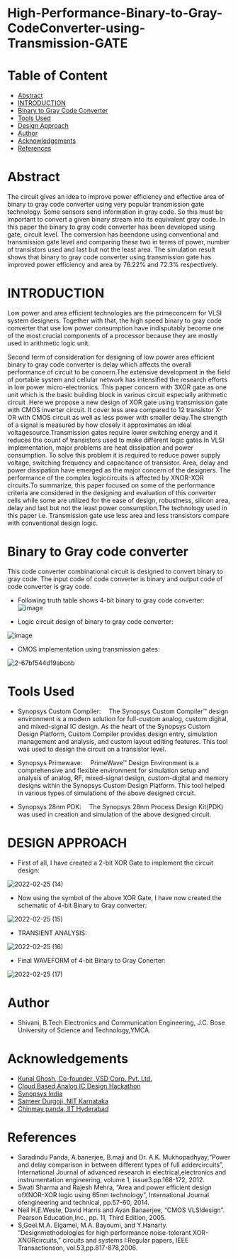 # High-Performance-Binary-to-Gray-CodeConverter-using-Transmission-GATE
# Table of Content
- [Abstract](https://github.com/Shivani327/High-Performance-Binary-to-Gray-CodeConverter-using-Transmission-GATE/edit/main/README.md#abstract)
- [INTRODUCTION](https://github.com/Shivani327/High-Performance-Binary-to-Gray-CodeConverter-using-Transmission-GATE/edit/main/README.md#introduction)
- [Binary to Gray Code Converter](https://github.com/Shivani327/High-Performance-Binary-to-Gray-CodeConverter-using-Transmission-GATE/edit/main/README.md#binary-to-gray-code-converter)
- [Tools Used](https://github.com/Shivani327/High-Performance-Binary-to-Gray-CodeConverter-using-Transmission-GATE/edit/main/README.md#tools-used)
- [Design Approach](https://github.com/Shivani327/High-Performance-Binary-to-Gray-CodeConverter-using-Transmission-GATE/edit/main/README.md#design-approach)
- [Author](https://github.com/Shivani327/High-Performance-Binary-to-Gray-CodeConverter-using-Transmission-GATE/edit/main/README.md#author)
- [Acknowledgements](https://github.com/Shivani327/High-Performance-Binary-to-Gray-CodeConverter-using-Transmission-GATE/edit/main/README.md#acknowledgements)
- [References](https://github.com/Shivani327/High-Performance-Binary-to-Gray-CodeConverter-using-Transmission-GATE/edit/main/README.md#references)
# Abstract
The circuit gives an idea to improve power efficiency and effective area of binary to gray code converter using very popular transmission gate technology. Some sensors send information in gray code. So this must be important to convert a given binary stream into its equivalent gray code. In this paper the binary to gray code converter has been developed using gate, circuit level. The conversion has beendone using conventional and transmission gate level and comparing these two in terms of power, number of transistors used and last but not the least area. The simulation result shows that binary to gray code converter using transmission gate has improved power efficiency and area by 76.22% and 72.3% respectively.
# INTRODUCTION
Low power and area efficient technologies are the primeconcern for VLSI system designers. Together with that, the high speed binary to gray code converter that use low power consumption have indisputably become one of the most crucial components of a processor because they are mostly used in arithmetic logic unit.
 
Second term of consideration for designing of low power area efficient binary to gray code converter is delay which affects the overall performance of circuit to be concern.The extensive development in the field of portable system and cellular network has intensified the research efforts in low power micro-electronics. This paper concern with 3XOR gate as one unit which is the basic building block in various circuit especially arithmetic circuit .Here we propose a new design of XOR gate using transmission gate with CMOS inverter circuit. It cover less area compared to 12 transistor X-OR with CMOS circuit as well as less power with smaller delay.The strength of a signal is measured by how closely it approximates an ideal voltagesource.Transmission gates require lower switching energy and it reduces the count of transistors used to make different logic gates.In VLSI implementation, major problems are heat dissipation and power consumption. To solve this problem it is required to reduce power supply voltage, switching frequency and capacitance of transistor. Area, delay and power dissipation have emerged as the major concern of the designers. The performance of the complex logiccircuits is affected by XNOR-XOR circuits.To summarize, this paper focused on some of the performance criteria are considered in the designing and evaluation of this converter cells while some are utilized for the ease of design, robustness, silicon area, delay and last but not the least power consumption.The technology used in this paper i.e. Transmission gate use less area and less transistors compare with conventional design logic.
# Binary to Gray code converter
This code converter combinational circuit is designed to convert binary to gray code. The input code of code converter is binary and output code of code converter is gray code.

- Following truth table shows 4-bit binary to gray code converter:
![image](https://user-images.githubusercontent.com/100506927/155873334-7a5027e4-6d33-4e4f-9c39-d6b4495d4c1f.png)

- Logic circuit design of binary to gray code converter:

![image](https://user-images.githubusercontent.com/100506927/155873482-9ebee343-5802-43f4-952c-1b5a24099251.png)

- CMOS implementation using transmission gates:

![2-67bf544d19abcnb](https://user-images.githubusercontent.com/100506927/155874035-4a0f0459-ec16-4767-9219-ec447a0b4e36.jpg)

# Tools Used 
 - Synopsys Custom Compiler:  The Synopsys Custom Compiler™ design environment is a modern solution for full-custom analog, custom digital, and mixed-signal IC design. As the heart of the Synopsys Custom Design Platform, Custom Compiler provides design entry, simulation management and analysis, and custom layout editing features. This tool was used to design the circuit on a transistor level.
  
 - Synopsys Primewave:  PrimeWave™ Design Environment is a comprehensive and flexible environment for simulation setup and analysis of analog, RF, mixed-signal design, custom-digital and memory designs within the Synopsys Custom Design Platform. This tool helped in various types of simulations of the above designed circuit.
  
 - Synopsys 28nm PDK:  The Synopsys 28nm Process Design Kit(PDK) was used in creation and simulation of the above designed circuit.
  
# DESIGN APPROACH
- First of all, I have created a 2-bit XOR Gate to implement the circuit design:
 
 ![2022-02-25 (14)](https://user-images.githubusercontent.com/100506927/155874930-60726d70-a840-4740-bcaa-d7a930dbbc63.png)
- Now using the symbol of the above XOR Gate, I have now created the schematic of 4-bit Binary to Gray converter:
 
 ![2022-02-25 (15)](https://user-images.githubusercontent.com/100506927/155875024-e991971a-f442-421b-984c-cec7c7ba2b1f.png)
- TRANSIENT ANALYSIS:
 
 ![2022-02-25 (16)](https://user-images.githubusercontent.com/100506927/155875057-980a6af8-f890-462c-b7d6-70de77966b7f.png)
- Final WAVEFORM of 4-bit Binary to Gray Conerter:

![2022-02-25 (17)](https://user-images.githubusercontent.com/100506927/155875110-7674d916-7b88-472b-8447-1b8da21b0eeb.png)

# Author
- Shivani, B.Tech Electronics and Communication Engineering, J.C. Bose University of Science and Technology,YMCA.

# Acknowledgements
- [Kunal Ghosh, Co-founder, VSD Corp. Pvt. Ltd.](https://www.iith.ac.in/events/2022/02/15/Cloud-Based-Analog-IC-Design-Hackathon/)
- [Cloud Based Analog IC Design Hackathon](https://www.iith.ac.in/events/2022/02/15/Cloud-Based-Analog-IC-Design-Hackathon/')
- [Synopsys India](https://www.iith.ac.in/events/2022/02/15/Cloud-Based-Analog-IC-Design-Hackathon/')
- [Sameer Durgoji, NIT Karnataka](https://www.iith.ac.in/events/2022/02/15/Cloud-Based-Analog-IC-Design-Hackathon/')
- [Chinmay panda, IIT Hyderabad](https://www.iith.ac.in/events/2022/02/15/Cloud-Based-Analog-IC-Design-Hackathon/')

# References
- Saradindu Panda, A.banerjee, B.maji and Dr. A.K. Mukhopadhyay,“Power and delay comparison in between different types of full addercircuits”, International Journal of advanced research in electrical,electronics and instrumentation engineering, volume 1, issue3.pp.168-172, 2012.
- Swati Sharma and Rajesh Mehra, “Area and power efficient design ofXNOR-XOR logic using 65nm technology”, International Journal ofengineering and technical, pp.57-60, 2014.
- Neil H.E.Weste, David Harris and Ayan Banaerjee, “CMOS VLSIdesign”. Pearson Education,Inc., pp. 11, Third Edition, 2005.
- S,Goel.M.A. Elgamel, M.A. Bayoumi, and Y.Hanarty. “Designmethodologies for high performance noise-tolerant XOR-XNORcircuits,” circuits and systems I:Regular papers, IEEE Transactionson, vol.53,pp.817-878,2006.
